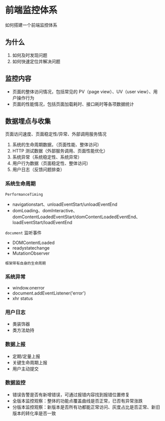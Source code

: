 # 前端监控体系

如何搭建一个前端监控体系

## 为什么

1. 如何及时发现问题
2. 如何快速定位并解决问题

## 监控内容

- 页面的整体访问情况，包括常见的 PV（page view）、UV（user view）、用户操作行为
- 页面的性能情况，包括页面加载耗时、接口耗时等各项数据统计

## 数据埋点与收集

页面访问速度、页面稳定性/异常、外部调用服务情况

1. 系统的生命周期数据，（页面性能、整体访问）
2. HTTP 测试数据（外部服务调用、页面性能优化）
3. 系统异常（系统稳定性、系统异常）
4. 用户行为数据（页面稳定性、整体访问）
5. 用户日志（反馈问题排查）

### 系统生命周期

`PerformanceTiming`

- navigationstart、unloadEventStart/unloadEventEnd
- domLoading、domInteractive、domContentLoadedEventStart/domContentLoadedEventEnd、loadEventStart/loadEventEnd

`document` 监听事件

- DOMContentLoaded
- readystatechange
- MutationObserver

`框架带有自身的生命周期`

### 系统异常

- window.onerror
- document.addEventListener('error')
- xhr status

### 用户日志

- 类装饰器
- 类方法劫持

### 数据上报

- 定期/定量上报
- 关键生命周期上报
- 用户主动提交

### 数据监控

- 错误告警是否有新增错误，可通过报错内容找到报错位置修复
- 全版本监控观察：整体的功能点覆盖曲线是否正常，已否有异常涨跌
- 分版本监控观察：新版本是否所有功都能正常访问、灰度占比是否正常、新旧版本的转化率是否一致

